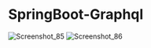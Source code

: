 # SpringBoot-Graphql
![Screenshot_85](https://user-images.githubusercontent.com/21373505/132131042-6e81ba7b-4dc6-4ed7-b925-6cd7ccb62270.png)
![Screenshot_86](https://user-images.githubusercontent.com/21373505/132131044-88f0db0c-f363-4b19-bce5-d7c136463ac8.png)

